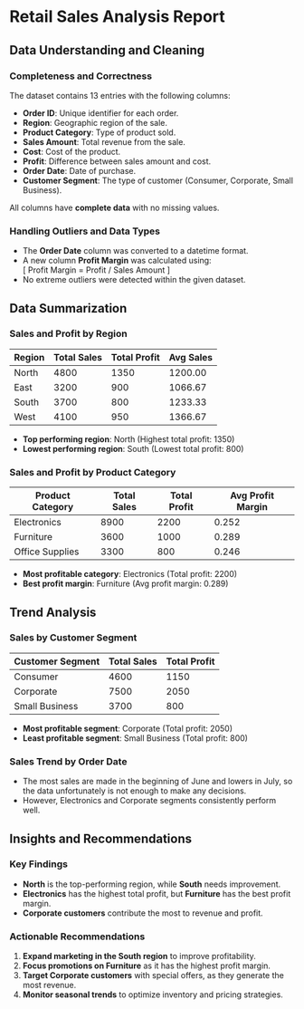 # Retail Sales Analysis Report

## Data Understanding and Cleaning

### Completeness and Correctness
The dataset contains 13 entries with the following columns:

- **Order ID**: Unique identifier for each order.
- **Region**: Geographic region of the sale.
- **Product Category**: Type of product sold.
- **Sales Amount**: Total revenue from the sale.
- **Cost**: Cost of the product.
- **Profit**: Difference between sales amount and cost.
- **Order Date**: Date of purchase.
- **Customer Segment**: The type of customer (Consumer, Corporate, Small Business).

All columns have **complete data** with no missing values.

### Handling Outliers and Data Types
- The **Order Date** column was converted to a datetime format.
- A new column **Profit Margin** was calculated using:  
  \[ Profit Margin = Profit / Sales Amount \]
- No extreme outliers were detected within the given dataset.

## Data Summarization

### Sales and Profit by Region
| Region | Total Sales | Total Profit | Avg Sales |
|--------|------------|-------------|------------|
| North  | 4800       | 1350        | 1200.00    |
| East   | 3200       | 900         | 1066.67    |
| South  | 3700       | 800         | 1233.33    |
| West   | 4100       | 950         | 1366.67    |

- **Top performing region**: North (Highest total profit: 1350)
- **Lowest performing region**: South (Lowest total profit: 800)

### Sales and Profit by Product Category
| Product Category | Total Sales | Total Profit | Avg Profit Margin |
|-----------------|------------|-------------|------------------|
| Electronics     | 8900       | 2200        | 0.252            |
| Furniture      | 3600       | 1000        | 0.289            |
| Office Supplies| 3300       | 800         | 0.246            |

- **Most profitable category**: Electronics (Total profit: 2200)
- **Best profit margin**: Furniture (Avg profit margin: 0.289)

## Trend Analysis

### Sales by Customer Segment
| Customer Segment  | Total Sales | Total Profit |
|------------------|------------|-------------|
| Consumer        | 4600       | 1150        |
| Corporate      | 7500       | 2050        |
| Small Business | 3700       | 800         |

- **Most profitable segment**: Corporate (Total profit: 2050)
- **Least profitable segment**: Small Business (Total profit: 800)

### Sales Trend by Order Date
- The most sales are made in the beginning of June and lowers in July, so the data unfortunately is not enough to make any decisions.
- However, Electronics and Corporate segments consistently perform well.

## Insights and Recommendations

### Key Findings
- **North** is the top-performing region, while **South** needs improvement.
- **Electronics** has the highest total profit, but **Furniture** has the best profit margin.
- **Corporate customers** contribute the most to revenue and profit.

### Actionable Recommendations
1. **Expand marketing in the South region** to improve profitability.
2. **Focus promotions on Furniture** as it has the highest profit margin.
3. **Target Corporate customers** with special offers, as they generate the most revenue.
4. **Monitor seasonal trends** to optimize inventory and pricing strategies.


